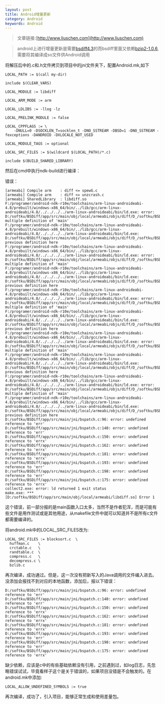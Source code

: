 ```yaml
---
layout: post
title: Android增量更新
category: Android
keywords: Android
---
```


>文章链接:[http://www.liuschen.com](http://www.liuschen.com)

>android上进行增量更新是需要[bsdiff4.3](http://www.daemonology.net/bsdiff/)的而bsdiff里面又依赖[bzip2-1.0.6](http://www.bzip.org/downloads.html),需要将其编译成so文件供Android调用

将解压后中的.c和.h文件拷贝到项目中的jni文件夹下，配置Android.mk,如下

	LOCAL_PATH := $(call my-dir)
	
	include $(CLEAR_VARS)
	
	LOCAL_MODULE := libdiff
	
	LOCAL_ARM_MODE := arm
	
	LOCAL_LDLIBS := -llog -lz
	
	LOCAL_PRELINK_MODULE := false
	
	LOCAL_CPPFLAGS := \
	    -DNULL=0 -DSOCKLEN_T=socklen_t -DNO_SSTREAM -DBSD=1 -DNO_SSTREAM -fexceptions -DANDROID -DXLOCALE_NOT_USED
	
	LOCAL_MODULE_TAGS := optional
	
	LOCAL_SRC_FILES := $(wildcard $(LOCAL_PATH)/*.c)
	
	include $(BUILD_SHARED_LIBRARY)


然后在cmd中执行ndk-build进行编译：


错误：

	[armeabi] Compile arm    : diff <= spewG.c
	[armeabi] Compile arm    : diff <= unzcrash.c
	[armeabi] SharedLibrary  : libdiff.so
	F:/programer/android-ndk-r10e/toolchains/arm-linux-androideabi-4.8/prebuilt/windows-x86_64/bin/../lib/gcc/arm-linux-androideabi/4.8/../../../../arm-linux-androideabi/bin/ld.exe: error: D:/softku/BSDiff/app/src/main/obj/local/armeabi/objs/diff/D_/softku/BSDiff/app/src/main/jni/bzip2recover.o: multiple definition of 'main'
	F:/programer/android-ndk-r10e/toolchains/arm-linux-androideabi-4.8/prebuilt/windows-x86_64/bin/../lib/gcc/arm-linux-androideabi/4.8/../../../../arm-linux-androideabi/bin/ld.exe: D:/softku/BSDiff/app/src/main/obj/local/armeabi/objs/diff/D_/softku/BSDiff/app/src/main/jni/bzip2.o: previous definition here
	F:/programer/android-ndk-r10e/toolchains/arm-linux-androideabi-4.8/prebuilt/windows-x86_64/bin/../lib/gcc/arm-linux-androideabi/4.8/../../../../arm-linux-androideabi/bin/ld.exe: error: D:/softku/BSDiff/app/src/main/obj/local/armeabi/objs/diff/D_/softku/BSDiff/app/src/main/jni/dlltest.o: multiple definition of 'main'
	F:/programer/android-ndk-r10e/toolchains/arm-linux-androideabi-4.8/prebuilt/windows-x86_64/bin/../lib/gcc/arm-linux-androideabi/4.8/../../../../arm-linux-androideabi/bin/ld.exe: D:/softku/BSDiff/app/src/main/obj/local/armeabi/objs/diff/D_/softku/BSDiff/app/src/main/jni/bzip2.o: previous definition here
	F:/programer/android-ndk-r10e/toolchains/arm-linux-androideabi-4.8/prebuilt/windows-x86_64/bin/../lib/gcc/arm-linux-androideabi/4.8/../../../../arm-linux-androideabi/bin/ld.exe: error: D:/softku/BSDiff/app/src/main/obj/local/armeabi/objs/diff/D_/softku/BSDiff/app/src/main/jni/mk251.o: multiple definition of 'main'
	F:/programer/android-ndk-r10e/toolchains/arm-linux-androideabi-4.8/prebuilt/windows-x86_64/bin/../lib/gcc/arm-linux-androideabi/4.8/../../../../arm-linux-androideabi/bin/ld.exe: D:/softku/BSDiff/app/src/main/obj/local/armeabi/objs/diff/D_/softku/BSDiff/app/src/main/jni/bzip2.o: previous definition here
	F:/programer/android-ndk-r10e/toolchains/arm-linux-androideabi-4.8/prebuilt/windows-x86_64/bin/../lib/gcc/arm-linux-androideabi/4.8/../../../../arm-linux-androideabi/bin/ld.exe: error: D:/softku/BSDiff/app/src/main/obj/local/armeabi/objs/diff/D_/softku/BSDiff/app/src/main/jni/spewG.o: multiple definition of 'main'
	F:/programer/android-ndk-r10e/toolchains/arm-linux-androideabi-4.8/prebuilt/windows-x86_64/bin/../lib/gcc/arm-linux-androideabi/4.8/../../../../arm-linux-androideabi/bin/ld.exe: D:/softku/BSDiff/app/src/main/obj/local/armeabi/objs/diff/D_/softku/BSDiff/app/src/main/jni/bzip2.o: previous definition here
	F:/programer/android-ndk-r10e/toolchains/arm-linux-androideabi-4.8/prebuilt/windows-x86_64/bin/../lib/gcc/arm-linux-androideabi/4.8/../../../../arm-linux-androideabi/bin/ld.exe: error: D:/softku/BSDiff/app/src/main/obj/local/armeabi/objs/diff/D_/softku/BSDiff/app/src/main/jni/unzcrash.o: multiple definition of 'main'
	F:/programer/android-ndk-r10e/toolchains/arm-linux-androideabi-4.8/prebuilt/windows-x86_64/bin/../lib/gcc/arm-linux-androideabi/4.8/../../../../arm-linux-androideabi/bin/ld.exe: D:/softku/BSDiff/app/src/main/obj/local/armeabi/objs/diff/D_/softku/BSDiff/app/src/main/jni/bzip2.o: previous definition here
	D:/softku/BSDiff/app/src/main/jni/bspatch.c:96: error: undefined reference to 'err'
	D:/softku/BSDiff/app/src/main/jni/bspatch.c:140: error: undefined reference to 'err'
	D:/softku/BSDiff/app/src/main/jni/bspatch.c:150: error: undefined reference to 'errx'
	D:/softku/BSDiff/app/src/main/jni/bspatch.c:162: error: undefined reference to 'errx'
	D:/softku/BSDiff/app/src/main/jni/bspatch.c:181: error: undefined reference to 'errx'
	D:/softku/BSDiff/app/src/main/jni/bspatch.c:193: error: undefined reference to 'err'
	D:/softku/BSDiff/app/src/main/jni/bspatch.c:198: error: undefined reference to 'err'
	D:/softku/BSDiff/app/src/main/jni/bspatch.c:175: error: undefined reference to 'errx'
	collect2.exe: error: ld returned 1 exit status
	make.exe: *** [D:/softku/BSDiff/app/src/main/obj/local/armeabi/libdiff.so] Error 1

这个错误，前一部分报的是main函数入口太多，当然不是作者犯浑，而是可能有些文件是用作测试或是其他用途，从makefile文件中就可以知道并不是所有c文件都需要编译的。

将android.mk中的LOCAL_SRC_FILES改为:

	LOCAL_SRC_FILES := blocksort.c  \
      huffman.c    \
      crctable.c   \
      randtable.c  \
      compress.c   \
      decompress.c \
      bzlib.c

再次编译，成功通过。但是，这一次没有把新写入的Java调用的文件编入进去。没添加会报找不到对应的本地函数，添加后，报以下错误：

	D:/softku/BSDiff/app/src/main/jni/bspatch.c:96: error: undefined reference to 'err'
	D:/softku/BSDiff/app/src/main/jni/bspatch.c:140: error: undefined reference to 'err'
	D:/softku/BSDiff/app/src/main/jni/bspatch.c:150: error: undefined reference to 'errx'
	D:/softku/BSDiff/app/src/main/jni/bspatch.c:162: error: undefined reference to 'errx'
	D:/softku/BSDiff/app/src/main/jni/bspatch.c:181: error: undefined reference to 'errx'
	D:/softku/BSDiff/app/src/main/jni/bspatch.c:193: error: undefined reference to 'err'
	D:/softku/BSDiff/app/src/main/jni/bspatch.c:198: error: undefined reference to 'err'
	D:/softku/BSDiff/app/src/main/jni/bspatch.c:175: error: undefined reference to 'errx'

缺少依赖，应该是c中的有些基础依赖没有引用，之前遇到过，如log日志，先忽略错误试试，毕竟看样子这个是关于错误的，如果项目没错是不会触发的。在android.mk中添加:

	LOCAL_ALLOW_UNDEFINED_SYMBOLS := true

再次编译，成功了，引入项目，能够正常生成和使用差量包。